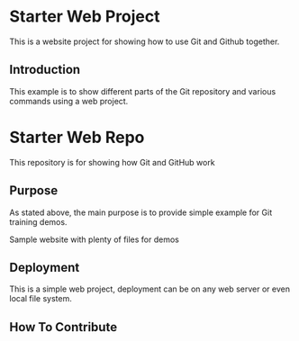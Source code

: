 # Starter Web Project

This is a website project for showing how to use Git and Github together.

## Introduction

This example is to show different parts of the Git repository and various commands using a web project.

# Starter Web Repo

This repository is for showing how Git and GitHub work

## Purpose

As stated above, the main purpose is to provide simple example for Git training demos.

Sample website with plenty of files for demos

## Deployment

This is a simple web project, deployment can be on any web server or even local file system.

## How To Contribute